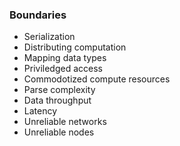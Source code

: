 ### Boundaries

* Serialization
* Distributing computation
* Mapping data types
* Priviledged access
* Commodotized compute resources
* Parse complexity
* Data throughput
* Latency
* Unreliable networks
* Unreliable nodes



